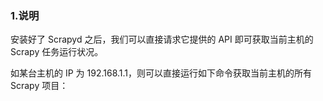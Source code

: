 ### 1.说明

安装好了 Scrapyd 之后，我们可以直接请求它提供的 API 即可获取当前主机的 Scrapy 任务运行状况。

如某台主机的 IP 为 192.168.1.1，则可以直接运行如下命令获取当前主机的所有 Scrapy 项目：



